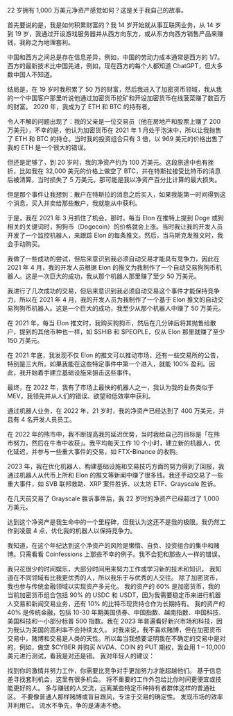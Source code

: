 22 岁拥有 1,000 万美元净资产感觉如何？这是关于我自己的故事。

首先要说的是，我是如何积累财富的？我 14 岁开始就从事互联网业务，从 14 岁到 19 岁，我通过开设游戏服务器并从西方向东方，或从东方向西方销售产品来赚钱，我称之为地理套利。

中国和西方之间总是存在信息差异，例如，中国的劳动力成本通常是西方的 1/7。西方的最新技术比中国先进，例如，现在西方的每个人都知道 ChatGPT，但大多数中国人不知道。

结局是，在 19 岁时我积累了 50 万的财富，然后我进入了加密货币领域，我从我的一个中国客户那里听说他通过加密货币挖矿和开设加密货币在线菠菜赚了数百万的财富。 2020 年，我成为了 ETH 和 BTC 的持有者。

令人不解的问题出现了：我的父亲是一位交易员（他在房地产和股票上赚了 200 万美元），不幸的是，他认为加密货币在 2021 年 1 月处于泡沫中，所以让我抛售了 ETH 和 BTC 的持仓。当时我的投资组合只有 3 倍，以 969 美元的价格出售了我的 ETH 是一个很大的错误。

但还是足够了，到 20 岁时，我的净资产约为 100 万美元。这段旅途中也有挫折，比如我在 32,000 美元的价格上做空了 BTC，并在特斯拉接受比特币的消息后被清算，当时损失了 5 万美元。那可能是我以净资产百分比计算的最大损失。

但是那个事件让我想到：散户在特斯拉的消息之后买入，如果我能第一时间得到这个消息，买入并卖给那些散户，我就能从中获利。

于是，我在 2021 年 3 月抓住了机会，那时，每当 Elon 在推特上提到 Doge 或狗相关的关键词时，狗狗币（Dogecoin）的价格就会上涨。当时我让我的开发人员开发了一个监控机器人，来跟踪 Elon 的每条推文。然后，当马斯克发推文时，我会手动购买。

我做了一些成功的尝试，但后来意识到我必须自动交易才能具有竞争力，因此在 2021 年 4 月，我的开发人员根据 Elon 的推文为我制作了一个自动交易狗狗币机器人。这是一次巨大的成功，我从那个机器人那里赚了至少 50 万美元。

我进行了几次成功的交易，但后来意识到我必须自动交易这个事件才能保持竞争力，所以在 2021 年 4 月，我的开发人员为我制作了一个基于 Elon 推文的自动交易狗狗币机器人。这是一个巨大的成功，我至少从那个机器人中赚了 50 万美元。

在 2021 年，每当 Elon 推文时，我购买狗狗币，然后在几分钟后将其抛售给散户，提到的其他币种也一样，如 $SHIB 和 $PEOPLE，仅从 Elon 那里就赚了至少 150 万美元。

在 2021 年底，我发现不仅 Elon 的推文可以推动市场，还有一些交易所的公告，特别是三大所。如果我能在这些特定事件中第一个进入，就能 100% 盈利。因此，我开始着手建立基础设施来狙击这些事件。

最终，在 2022 年，我有了市场上最快的机器人之一，我认为我的业务类似于 MEV，我领先并从人们的错误、欲望和低效率中获利。

通过机器人业务，在 2022 年，21 岁时，我的净资产已经达到了 400 万美元，并且有 4 名开发人员员工。

在 2022 年的熊市中，我不断提高我的延迟优势，当时我给自己的目标是「在熊市努力，然后在牛市中收获」。我平均每天工作 10 个小时，建立新的机器人，优化延迟，并参与一些重大事件的交易，如 FTX-Binance 的收购。

2023 年，我在优化机器人、构建基础设施和交易技巧方面的努力得到了回报，我通过机器人从代币上所和 Elon 的推文等新闻中赚了很多钱。我还手动交易了一些重大事件，如 SVB 联邦救助、XRP 案件胜诉、以太坊 ETF、Grayscale 胜诉。

在几天前交易了 Grayscale 胜诉事件后，我 22 岁时的净资产已经超过了 1,000 万美元。

达到这个净资产是我生命中的一个里程碑，但我认为这还不是我的极限。我仍然工作到凌晨 4 点，优化我的机器人以保持竞争力。

我知道，在这个年纪达到这个净资产的风险是懒惰、自负、投资组合的集中和赌博。只需看看 Coinfessions 上那些不幸的例子。我不会犯和那些人一样的错误。

我只花很少的时间娱乐，大部分时间用来努力工作或学习新的技术和知识。
我知道在不同领域有比我更优秀的人，所以我乐于与优秀的人交往。
除了加密货币，我也参与传统金融领域以实现资产多元化。
我的资产的 60% 是加密货币，我的当前加密货币组合包括 90% 的 USDC 和 USDT，因为我需要稳定币来进行机器人交易和新闻交易业务，还有 10% 的比特币现货持仓作为长期持有。
我的资产的 40% 是传统金融，包括 10-30 年期美国债券、中国指数、越南指数、中国科技、美国科技和一小部分标普 500 指数。我在 2023 年普遍看好新兴市场和科技，因为我认为美国的高利率不会持续太久。
对我来说，我不喜欢赌博，但在加密货币交易中，赌博和交易是人类的天性。所以每当我想要证明我在不确定的交易中是对的，例如，做空 $CYBER 并购买 $NVDA、$COIN 的 PUT 期权，我会用 1 – 10,000 美元进行测试，看我是对还是错。
我对年轻人的建议：

找到你的激情并努力工作，你需要比竞争对手更加努力才能超越他们。
基于信息差寻找套利机会，这里有很多机会。
将不重要的工作外包给比你时间更便宜或技能更好的人。
多与赚钱的人交流，远离某些特定币种持有者群体这样的普通社区。
不要像普通人那样赌博或盲目跟风，专注于交易的确定性。
发现市场的效率并利用它。
流水不争先，争的是涛涛不绝。